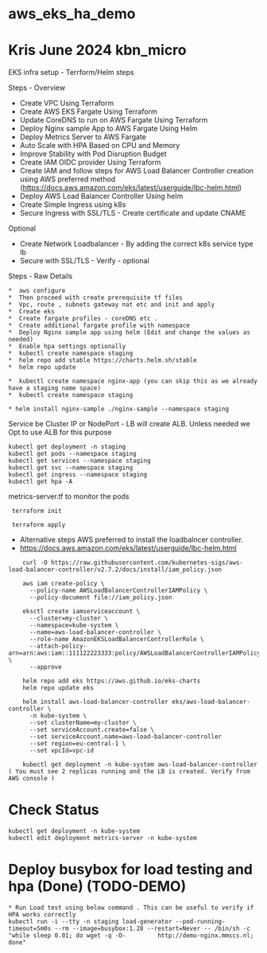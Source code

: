 # aws_eks_ha_demo 
# Kris June 2024 kbn_micro

EKS infra setup - Terrform/Helm steps

Steps - Overview

* Create VPC Using Terraform
* Create AWS EKS Fargate Using Terraform
* Update CoreDNS to run on AWS Fargate Using Terraform
* Deploy Nginx sample App to AWS Fargate Using Helm
* Deploy Metrics Server to AWS Fargate
* Auto Scale with HPA Based on CPU and Memory
* Improve Stability with Pod Disruption Budget
* Create IAM OIDC provider Using Terraform
* Create IAM and follow steps for AWS Load Balancer Controller creation using AWS preferred method (https://docs.aws.amazon.com/eks/latest/userguide/lbc-helm.html)
* Deploy AWS Load Balancer Controller Using helm
* Create Simple Ingress using k8s
* Secure Ingress with SSL/TLS - Create certificate and update CNAME

Optional 
* Create Network Loadbalancer - By adding the correct k8s service type lb 
* Secure with SSL/TLS - Verify - optional

Steps - Raw Details

	*  aws configure 
	*  Then proceed with create prerequisite tf files
	*  Vpc, route , subnets gateway nat etc and init and apply
	*  Create eks
	*  Create fargate profiles - coreDNS etc . 
	*  Create additional fargate profile with namespace
	*  Deploy Nginx sample app using helm (Edit and change the values as needed)
	*  Enable hpa settings optionally
	*  kubectl create namespace staging
	*  helm repo add stable https://charts.helm.sh/stable
	*  helm repo update
	
	*  kubectl create namespace nginx-app (you can skip this as we already have a staging name space)
	*  kubectl create namespace staging
	
	* helm install nginx-sample ./nginx-sample --namespace staging

 Service be Cluster IP or NodePort - LB will create ALB. Unless needed we Opt to use ALB for this purpose
 
 	kubectl get deployment -n staging
  	kubectl get pods --namespace staging
 	kubectl get services --namespace staging
 	kubectl get svc --namespace staging
	kubectl get ingress --namespace staging
	kubectl get hpa -A


 metrics-server.tf to monitor the pods

	 terraform init
  	
	 terraform apply

* Alternative steps AWS preferred to install the loadbalncer controller.
* https://docs.aws.amazon.com/eks/latest/userguide/lbc-helm.html
```
  	curl -O https://raw.githubusercontent.com/kubernetes-sigs/aws-load-balancer-controller/v2.7.2/docs/install/iam_policy.json

	aws iam create-policy \
	  --policy-name AWSLoadBalancerControllerIAMPolicy \
	  --policy-document file://iam_policy.json

	eksctl create iamserviceaccount \
	  --cluster=my-cluster \
	  --namespace=kube-system \
	  --name=aws-load-balancer-controller \
	  --role-name AmazonEKSLoadBalancerControllerRole \
	  --attach-policy-arn=arn:aws:iam::111122223333:policy/AWSLoadBalancerControllerIAMPolicy \
	  --approve

	helm repo add eks https://aws.github.io/eks-charts
	helm repo update eks

	helm install aws-load-balancer-controller eks/aws-load-balancer-controller \
	  -n kube-system \
	  --set clusterName=my-cluster \
	  --set serviceAccount.create=false \
	  --set serviceAccount.name=aws-load-balancer-controller
	  --set region=eu-central-1 \
	  --set vpcId=vpc-id

	kubectl get deployment -n kube-system aws-load-balancer-controller ( You must see 2 replicas running and the LB is created. Verify from AWS console )
```
# Check Status
	kubectl get deployment -n kube-system
	kubectl edit deployment metrics-server -n kube-system

# Deploy busybox for load testing and hpa (Done) (TODO-DEMO)

	* Run Load test using below command . This can be useful to verify if HPA works correctly
	kubectl run -i --tty -n staging load-generator --pod-running-timeout=5m0s --rm --image=busybox:1.28 --restart=Never -- /bin/sh -c "while sleep 0.01; do wget -q -O- 		http://demo-nginx.mmscs.nl; done"


